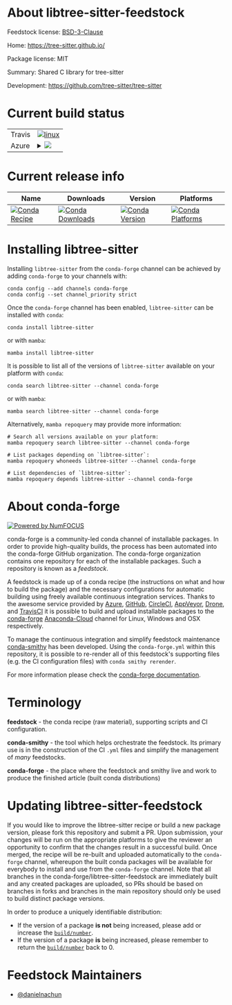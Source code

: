 About libtree-sitter-feedstock
==============================

Feedstock license: [BSD-3-Clause](https://github.com/conda-forge/libtree-sitter-feedstock/blob/main/LICENSE.txt)

Home: https://tree-sitter.github.io/

Package license: MIT

Summary: Shared C library for tree-sitter

Development: https://github.com/tree-sitter/tree-sitter

Current build status
====================


<table><tr>
    <td>Travis</td>
    <td>
      <a href="https://app.travis-ci.com/conda-forge/libtree-sitter-feedstock">
        <img alt="linux" src="https://img.shields.io/travis/com/conda-forge/libtree-sitter-feedstock/main.svg?label=Linux">
      </a>
    </td>
  </tr>
    
  <tr>
    <td>Azure</td>
    <td>
      <details>
        <summary>
          <a href="https://dev.azure.com/conda-forge/feedstock-builds/_build/latest?definitionId=19281&branchName=main">
            <img src="https://dev.azure.com/conda-forge/feedstock-builds/_apis/build/status/libtree-sitter-feedstock?branchName=main">
          </a>
        </summary>
        <table>
          <thead><tr><th>Variant</th><th>Status</th></tr></thead>
          <tbody><tr>
              <td>linux_64</td>
              <td>
                <a href="https://dev.azure.com/conda-forge/feedstock-builds/_build/latest?definitionId=19281&branchName=main">
                  <img src="https://dev.azure.com/conda-forge/feedstock-builds/_apis/build/status/libtree-sitter-feedstock?branchName=main&jobName=linux&configuration=linux%20linux_64_" alt="variant">
                </a>
              </td>
            </tr><tr>
              <td>linux_aarch64</td>
              <td>
                <a href="https://dev.azure.com/conda-forge/feedstock-builds/_build/latest?definitionId=19281&branchName=main">
                  <img src="https://dev.azure.com/conda-forge/feedstock-builds/_apis/build/status/libtree-sitter-feedstock?branchName=main&jobName=linux&configuration=linux%20linux_aarch64_" alt="variant">
                </a>
              </td>
            </tr><tr>
              <td>linux_ppc64le</td>
              <td>
                <a href="https://dev.azure.com/conda-forge/feedstock-builds/_build/latest?definitionId=19281&branchName=main">
                  <img src="https://dev.azure.com/conda-forge/feedstock-builds/_apis/build/status/libtree-sitter-feedstock?branchName=main&jobName=linux&configuration=linux%20linux_ppc64le_" alt="variant">
                </a>
              </td>
            </tr><tr>
              <td>osx_64</td>
              <td>
                <a href="https://dev.azure.com/conda-forge/feedstock-builds/_build/latest?definitionId=19281&branchName=main">
                  <img src="https://dev.azure.com/conda-forge/feedstock-builds/_apis/build/status/libtree-sitter-feedstock?branchName=main&jobName=osx&configuration=osx%20osx_64_" alt="variant">
                </a>
              </td>
            </tr><tr>
              <td>osx_arm64</td>
              <td>
                <a href="https://dev.azure.com/conda-forge/feedstock-builds/_build/latest?definitionId=19281&branchName=main">
                  <img src="https://dev.azure.com/conda-forge/feedstock-builds/_apis/build/status/libtree-sitter-feedstock?branchName=main&jobName=osx&configuration=osx%20osx_arm64_" alt="variant">
                </a>
              </td>
            </tr><tr>
              <td>win_64</td>
              <td>
                <a href="https://dev.azure.com/conda-forge/feedstock-builds/_build/latest?definitionId=19281&branchName=main">
                  <img src="https://dev.azure.com/conda-forge/feedstock-builds/_apis/build/status/libtree-sitter-feedstock?branchName=main&jobName=win&configuration=win%20win_64_" alt="variant">
                </a>
              </td>
            </tr>
          </tbody>
        </table>
      </details>
    </td>
  </tr>
</table>

Current release info
====================

| Name | Downloads | Version | Platforms |
| --- | --- | --- | --- |
| [![Conda Recipe](https://img.shields.io/badge/recipe-libtree--sitter-green.svg)](https://anaconda.org/conda-forge/libtree-sitter) | [![Conda Downloads](https://img.shields.io/conda/dn/conda-forge/libtree-sitter.svg)](https://anaconda.org/conda-forge/libtree-sitter) | [![Conda Version](https://img.shields.io/conda/vn/conda-forge/libtree-sitter.svg)](https://anaconda.org/conda-forge/libtree-sitter) | [![Conda Platforms](https://img.shields.io/conda/pn/conda-forge/libtree-sitter.svg)](https://anaconda.org/conda-forge/libtree-sitter) |

Installing libtree-sitter
=========================

Installing `libtree-sitter` from the `conda-forge` channel can be achieved by adding `conda-forge` to your channels with:

```
conda config --add channels conda-forge
conda config --set channel_priority strict
```

Once the `conda-forge` channel has been enabled, `libtree-sitter` can be installed with `conda`:

```
conda install libtree-sitter
```

or with `mamba`:

```
mamba install libtree-sitter
```

It is possible to list all of the versions of `libtree-sitter` available on your platform with `conda`:

```
conda search libtree-sitter --channel conda-forge
```

or with `mamba`:

```
mamba search libtree-sitter --channel conda-forge
```

Alternatively, `mamba repoquery` may provide more information:

```
# Search all versions available on your platform:
mamba repoquery search libtree-sitter --channel conda-forge

# List packages depending on `libtree-sitter`:
mamba repoquery whoneeds libtree-sitter --channel conda-forge

# List dependencies of `libtree-sitter`:
mamba repoquery depends libtree-sitter --channel conda-forge
```


About conda-forge
=================

[![Powered by
NumFOCUS](https://img.shields.io/badge/powered%20by-NumFOCUS-orange.svg?style=flat&colorA=E1523D&colorB=007D8A)](https://numfocus.org)

conda-forge is a community-led conda channel of installable packages.
In order to provide high-quality builds, the process has been automated into the
conda-forge GitHub organization. The conda-forge organization contains one repository
for each of the installable packages. Such a repository is known as a *feedstock*.

A feedstock is made up of a conda recipe (the instructions on what and how to build
the package) and the necessary configurations for automatic building using freely
available continuous integration services. Thanks to the awesome service provided by
[Azure](https://azure.microsoft.com/en-us/services/devops/), [GitHub](https://github.com/),
[CircleCI](https://circleci.com/), [AppVeyor](https://www.appveyor.com/),
[Drone](https://cloud.drone.io/welcome), and [TravisCI](https://travis-ci.com/)
it is possible to build and upload installable packages to the
[conda-forge](https://anaconda.org/conda-forge) [Anaconda-Cloud](https://anaconda.org/)
channel for Linux, Windows and OSX respectively.

To manage the continuous integration and simplify feedstock maintenance
[conda-smithy](https://github.com/conda-forge/conda-smithy) has been developed.
Using the ``conda-forge.yml`` within this repository, it is possible to re-render all of
this feedstock's supporting files (e.g. the CI configuration files) with ``conda smithy rerender``.

For more information please check the [conda-forge documentation](https://conda-forge.org/docs/).

Terminology
===========

**feedstock** - the conda recipe (raw material), supporting scripts and CI configuration.

**conda-smithy** - the tool which helps orchestrate the feedstock.
                   Its primary use is in the construction of the CI ``.yml`` files
                   and simplify the management of *many* feedstocks.

**conda-forge** - the place where the feedstock and smithy live and work to
                  produce the finished article (built conda distributions)


Updating libtree-sitter-feedstock
=================================

If you would like to improve the libtree-sitter recipe or build a new
package version, please fork this repository and submit a PR. Upon submission,
your changes will be run on the appropriate platforms to give the reviewer an
opportunity to confirm that the changes result in a successful build. Once
merged, the recipe will be re-built and uploaded automatically to the
`conda-forge` channel, whereupon the built conda packages will be available for
everybody to install and use from the `conda-forge` channel.
Note that all branches in the conda-forge/libtree-sitter-feedstock are
immediately built and any created packages are uploaded, so PRs should be based
on branches in forks and branches in the main repository should only be used to
build distinct package versions.

In order to produce a uniquely identifiable distribution:
 * If the version of a package **is not** being increased, please add or increase
   the [``build/number``](https://docs.conda.io/projects/conda-build/en/latest/resources/define-metadata.html#build-number-and-string).
 * If the version of a package **is** being increased, please remember to return
   the [``build/number``](https://docs.conda.io/projects/conda-build/en/latest/resources/define-metadata.html#build-number-and-string)
   back to 0.

Feedstock Maintainers
=====================

* [@danielnachun](https://github.com/danielnachun/)

